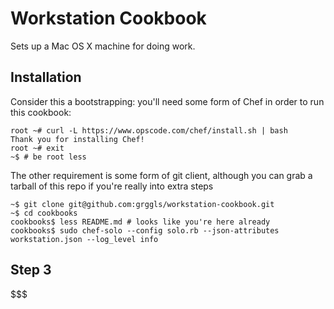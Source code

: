 # Workstation Cookbook

Sets up a Mac OS X machine for doing work.

## Installation

Consider this a bootstrapping: you'll need some form of Chef in order to run this cookbook:

```
root ~# curl -L https://www.opscode.com/chef/install.sh | bash
Thank you for installing Chef!
root ~# exit
~$ # be root less
```

The other requirement is some form of git client, although you can grab a tarball of this repo if you're really into extra steps

```
~$ git clone git@github.com:grggls/workstation-cookbook.git
~$ cd cookbooks
cookbooks$ less README.md # looks like you're here already
cookbooks$ sudo chef-solo --config solo.rb --json-attributes workstation.json --log_level info
```

## Step 3

$$$
